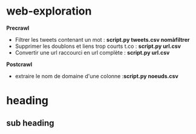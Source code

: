 # web-exploration



**Precrawl**

- Filtrer les tweets contenant un mot : **script.py tweets.csv nomàfiltrer**
- Supprimer les doublons et liens trop courts t.co :  **script.py url.csv**
- Convertir une url raccourci en url complète : **script.py url.csv**

**Postcrawl**
 

- extraire le nom de domaine d'une colonne :**script.py noeuds.csv**





heading
==============
sub heading
--------------

